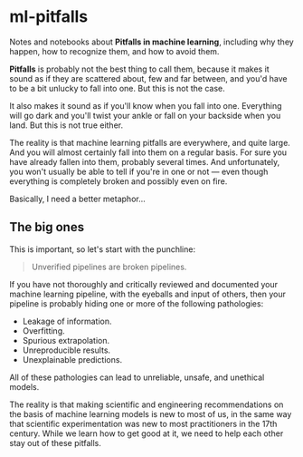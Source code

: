 # ml-pitfalls

Notes and notebooks about **Pitfalls in machine learning**, including why they happen, how to recognize them, and how to avoid them.

**Pitfalls** is probably not the best thing to call them, because it makes it sound as if they are scattered about, few and far between, and you'd have to be a bit unlucky to fall into one. But this is not the case.

It also makes it sound as if you'll know when you fall into one. Everything will go dark and you'll twist your ankle or fall on your backside when you land. But this is not true either.

The reality is that machine learning pitfalls are everywhere, and quite large. And you will almost certainly fall into them on a regular basis. For sure you have already fallen into them, probably several times. And unfortunately, you won't usually  be able to tell if you're in one or not &mdash; even though everything is completely broken and possibly even on fire.

Basically, I need a better metaphor...

## The big ones

This is important, so let's start with the punchline:

> Unverified pipelines are broken pipelines.

If you have not thoroughly and critically reviewed and documented your machine learning pipeline, with the eyeballs and input of others, then your pipeline is probably hiding one or more of the following pathologies:

- Leakage of information.
- Overfitting.
- Spurious extrapolation.
- Unreproducible results.
- Unexplainable predictions.

All of these pathologies can lead to unreliable, unsafe, and unethical models.

The reality is that making scientific and engineering recommendations on the basis of machine learning models is new to most of us, in the same way that scientific experimentation was new to most practitioners in the 17th century. While we learn how to get good at it, we need to help each other stay out of these pitfalls.
